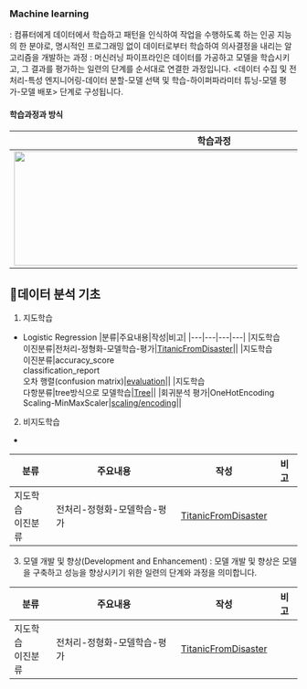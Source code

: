 ### Machine learning
: 컴퓨터에게 데이터에서 학습하고 패턴을 인식하여 작업을 수행하도록 하는 인공 지능의 한 분야로, 명시적인 프로그래밍 없이 데이터로부터 학습하여 의사결정을 내리는 알고리즘을 개발하는 과정
: 머신러닝 파이프라인은 데이터를 가공하고 모델을 학습시키고, 그 결과를 평가하는 일련의 단계를 순서대로 연결한 과정입니다. <데이터 수집 및 전처리-특성 엔지니어링-데이터 분할-모델 선택 및 학습-하이퍼파라미터 튜닝-모델 평가-모델 배포> 단계로 구성됩니다.
#### 학습과정과 방식
|학습과정|방식|
|---|---|
|<img src="https://github.com/aabchyein/study_AIs/assets/132973368/4c11c931-ea18-40d7-aacf-628f09745d57" width="700" height="200">|<img src="https://github.com/aabchyein/study_AIs/assets/132973368/e36b64ae-505d-41de-82f9-04b42521c89a" width="650" height="200">|
## 📄데이터 분석 기초
1. 지도학습
- Logistic Regression
|분류|주요내용|작성|비고|
|---|---|---|---|
|지도학습<br>이진분류|전처리-정형화-모델학습-평가|[TitanicFromDisaster](https://github.com/aabchyein/study_AIs/blob/main/datasets/codes/MLs/Classifications/TitanicFromDisaster.ipynb)||
|지도학습<br>이진분류|accuracy_score<br>classification_report<br>오차 행렬(confusion matrix)|[evaluation](https://github.com/aabchyein/study_AIs/blob/main/datasets/codes/MLs/Classifications/TitanicFromDisaster_evaluation.ipynb)||
|지도학습<br>다항분류|tree방식으로 모델학습|[Tree](https://github.com/aabchyein/study_AIs/blob/main/datasets/codes/MLs/Classifications/TitanicFromDisaster_Tree.ipynb)||
|회귀분석 평가|OneHotEncoding<br>Scaling-MinMaxScaler|[scaling/encoding](https://github.com/aabchyein/study_AIs/blob/main/datasets/codes/MLs/Classifications/TitanicFromDisaster_scaling_encoding.ipynb)||

2. 비지도학습
-

|분류|주요내용|작성|비고|
|---|---|---|---|
|지도학습<br>이진분류|전처리-정형화-모델학습-평가|[TitanicFromDisaster](https://github.com/aabchyein/study_AIs/blob/main/datasets/codes/MLs/Classifications/TitanicFromDisaster.ipynb)||

3. 모델 개발 및 향상(Development and Enhancement)
: 모델 개발 및 향상은 모델을 구축하고 성능을 향상시키기 위한 일련의 단계와 과정을 의미합니다.


|분류|주요내용|작성|비고|
|---|---|---|---|
|지도학습<br>이진분류|전처리-정형화-모델학습-평가|[TitanicFromDisaster](https://github.com/aabchyein/study_AIs/blob/main/datasets/codes/MLs/Classifications/TitanicFromDisaster.ipynb)||
